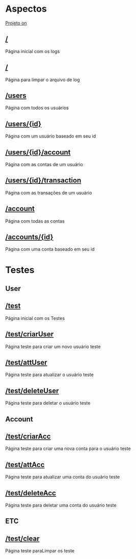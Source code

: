 # Aspectos
[Projeto on](https://aspectos.herokuapp.com/)

## [/](https://aspectos.herokuapp.com/)
Página inicial com os logs

## [/](https://aspectos.herokuapp.com/clear)
Página para limpar o arquivo de log

## [/users](https://aspectos.herokuapp.com/users)
Página com todos os usuários

## [/users/{id}](https://aspectos.herokuapp.com/users/1)
Página com um usuário baseado em seu id

## [/users/{id}/account](https://aspectos.herokuapp.com/users/1/account)
Página com as contas de um usuário

## [/users/{id}/transaction](https://aspectos.herokuapp.com/users/1/transaction)
Página com as transações de um usuário

## [/account](https://aspectos.herokuapp.com/contas)
Página com todas as contas

## [/accounts/{id}](https://aspectos.herokuapp.com/accounts/1)
Página com uma conta baseado em seu id

# Testes

## User
## [/test](https://aspectos.herokuapp.com/test)
Página inicial com os Testes

## [/test/criarUser](https://aspectos.herokuapp.com/test/criarUser)
Página teste para criar um novo usuário teste

## [/test/attUser](https://aspectos.herokuapp.com/test/attUser)
Página teste para atualizar o usuário teste


## [/test/deleteUser](https://aspectos.herokuapp.com/test/deleteUser)
Página teste para deletar o usuário teste

## Account
## [/test/criarAcc](https://aspectos.herokuapp.com/test/criarAcc)
Página teste para criar uma nova conta para o usuário teste

## [/test/attAcc](https://aspectos.herokuapp.com/test/attAcc)
Página teste para atualizar uma conta do usuário teste

## [/test/deleteAcc](https://aspectos.herokuapp.com/test/deleteUser)
Página teste para deletar uma conta do usuário teste

## ETC
## [/test/clear](https://aspectos.herokuapp.com/test/clear)
Página teste paraLimpar os teste
